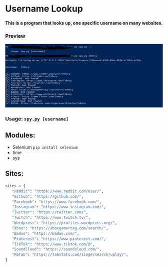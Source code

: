 # Username Lookup

 #### This is a program that looks up, one specific username on many websites.
 ### Preview
 ![Preview](images/uname.png)
 
 ### Usage: ```spy.py [username]```
 
 ## Modules:
 - Selenium ```pip install selenium```
 - time
 - sys
 
 ## Sites:
 ```python
 sites = {
    "Reddit": "https://www.reddit.com/user/",
    "Github": "https://github.com/",
    "Facebook": "https://www.facebook.com/",
    "Instagram": "https://www.instagram.com/",
    "Twitter": "https://twitter.com/",
    "Twitch": "https://www.twitch.tv/",
    "Wordpress": "https://profiles.wordpress.org/",
    "Xbox": "https://xboxgamertag.com/search/",
    "Badoo": "https://badoo.com/",
    "Pinterest": "https://www.pinterest.com/",
    "TikTok": "https://www.tiktok.com/@",
    "SoundCloud": "https://soundcloud.com/",
    "R6Tab": "https://tabstats.com/siege/search/uplay/",
}
 ```
